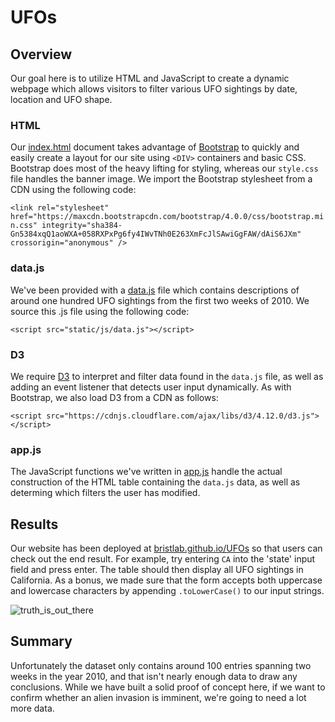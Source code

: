 # UFOs

## Overview

Our goal here is to utilize HTML and JavaScript to create a dynamic webpage which allows visitors to filter various UFO sightings by date, location and UFO shape.

### HTML

Our [index.html](https://github.com/bristlab/UFOs/blob/main/index.html) document takes advantage of [Bootstrap](https://getbootstrap.com/) to quickly and easily create a layout for our site using `<DIV>` containers and basic CSS. Bootstrap does most of the heavy lifting for styling, whereas our `style.css` file handles the banner image. We import the Bootstrap stylesheet from a CDN using the following code:

`<link rel="stylesheet" href="https://maxcdn.bootstrapcdn.com/bootstrap/4.0.0/css/bootstrap.min.css"
integrity="sha384-Gn5384xqQ1aoWXA+058RXPxPg6fy4IWvTNh0E263XmFcJlSAwiGgFAW/dAiS6JXm" crossorigin="anonymous" />`

### data.js

 We've been provided with a [data.js](https://github.com/bristlab/UFOs/blob/main/static/js/data.js) file which contains descriptions of around one hundred UFO sightings from the first two weeks of 2010. We source this .js file using the following code:

 `<script src="static/js/data.js"></script>`


### D3

We require [D3](https://d3js.org/) to interpret and filter data found in the `data.js` file, as well as adding an event listener that detects user input dynamically. As with Bootstrap, we also load D3 from a CDN as follows:

`<script src="https://cdnjs.cloudflare.com/ajax/libs/d3/4.12.0/d3.js"></script>`

### app.js

The JavaScript functions we've written in [app.js](https://github.com/bristlab/UFOs/blob/main/static/js/app.js) handle the actual construction of the HTML table containing the `data.js` data, as well as determing which filters the user has modified. 


## Results

Our website has been deployed at [bristlab.github.io/UFOs](https://bristlab.github.io/UFOs/) so that users can check out the end result. For example, try entering `CA` into the 'state' input field and press enter. The table should then display all UFO sightings in California. As a bonus, we made sure that the form accepts both uppercase and lowercase characters by appending `.toLowerCase()` to our input strings.

![truth_is_out_there](https://github.com/bristlab/UFOs/blob/main/truth_is_out_there.png?raw=true)


## Summary

Unfortunately the dataset only contains around 100 entries spanning two weeks in the year 2010, and that isn't nearly enough data to draw any conclusions. While we have built a solid proof of concept here, if we want to confirm whether an alien invasion is imminent, we're going to need a lot more data.
